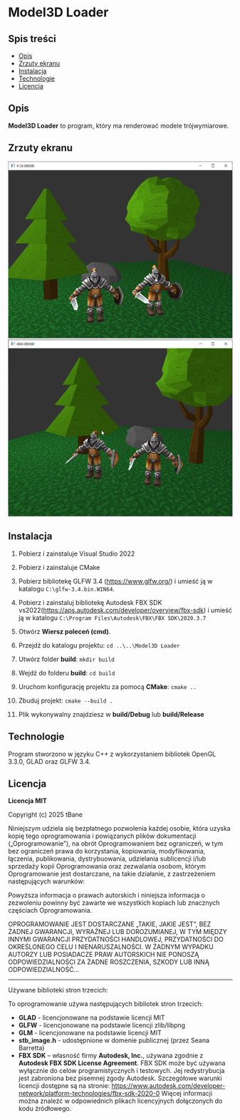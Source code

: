 # Model3D Loader

## Spis treści
- [Opis](#opis)
- [Zrzuty ekranu](#zrzuty-ekranu)
- [Instalacja](#instalacja)
- [Technologie](#technologie)
- [Licencja](#licencja)

## Opis
**Model3D Loader** to program, który ma renderować modele trójwymiarowe.

## Zrzuty ekranu
![Zrzut ekranu](screenshots/01.png)
![Zrzut ekranu](screenshots/02.png)

## Instalacja
1. Pobierz i zainstaluje Visual Studio 2022
2. Pobierz i zainstaluje CMake
3. Pobierz bibliotekę GLFW 3.4 (https://www.glfw.org/) i umieść ją w katalogu `C:\glfw-3.4.bin.WIN64`.
4. Pobierz i zainstaluj bibliotekę Autodesk FBX SDK vs2022(https://aps.autodesk.com/developer/overview/fbx-sdk) i umieść ją w katalogu `C:\Program Files\Autodesk\FBX\FBX SDK\2020.3.7`
5. Otwórz **Wiersz poleceń (cmd)**.
6. Przejdź do katalogu projektu:
`
cd ..\..\Model3D Loader
`
7. Utwórz folder **build**:
`
mkdir build
`
8. Wejdź do folderu **build**:
`
cd build
`
9. Uruchom konfigurację projektu za pomocą **CMake**:
`
cmake ..
`
10. Zbuduj projekt:
`
cmake --build .
`

11. Plik wykonywalny znajdziesz w **build/Debug** lub **build/Release**

## Technologie
Program stworzono w języku C++ z wykorzystaniem bibliotek OpenGL 3.3.0, GLAD oraz GLFW 3.4.
  
## Licencja
**Licencja MIT**

Copyright (c) 2025 tBane

Niniejszym udziela się bezpłatnego pozwolenia każdej osobie, która uzyska kopię
tego oprogramowania i powiązanych plików dokumentacji („Oprogramowanie”), na obrót
Oprogramowaniem bez ograniczeń, w tym bez ograniczeń prawa
do korzystania, kopiowania, modyfikowania, łączenia, publikowania, dystrybuowania, udzielania sublicencji i/lub sprzedaży
kopii Oprogramowania oraz zezwalania osobom, którym Oprogramowanie jest
dostarczane, na takie działanie, z zastrzeżeniem następujących warunków:

Powyższa informacja o prawach autorskich i niniejsza informacja o zezwoleniu powinny być zawarte
we wszystkich kopiach lub znacznych częściach Oprogramowania.

OPROGRAMOWANIE JEST DOSTARCZANE „TAKIE, JAKIE JEST”, BEZ ŻADNEJ GWARANCJI, WYRAŹNEJ LUB
DOROZUMIANEJ, W TYM MIĘDZY INNYMI GWARANCJI PRZYDATNOŚCI HANDLOWEJ,
PRZYDATNOŚCI DO OKREŚLONEGO CELU I NIENARUSZALNOŚCI. W ŻADNYM WYPADKU
AUTORZY LUB POSIADACZE PRAW AUTORSKICH NIE PONOSZĄ ODPOWIEDZIALNOŚCI ZA ŻADNE ROSZCZENIA, SZKODY LUB INNĄ
ODPOWIEDZIALNOŚĆ...

---

Używane biblioteki stron trzecich:

To oprogramowanie używa następujących bibliotek stron trzecich:

- **GLAD** - licencjonowane na podstawie licencji MIT
- **GLFW** - licencjonowane na podstawie licencji zlib/libpng
- **GLM** - licencjonowane na podstawie licencji MIT
- **stb_image.h** - udostępnione w domenie publicznej (przez Seana Barretta)
- **FBX SDK** – własność firmy **Autodesk, Inc.**, używana zgodnie z **Autodesk FBX SDK License Agreement**.
FBX SDK może być używana wyłącznie do celów programistycznych i testowych. Jej redystrybucja jest zabroniona bez pisemnej zgody Autodesk.
Szczegółowe warunki licencji dostępne są na stronie:
https://www.autodesk.com/developer-network/platform-technologies/fbx-sdk-2020-0
Więcej informacji można znaleźć w odpowiednich plikach licencyjnych dołączonych do kodu źródłowego.
